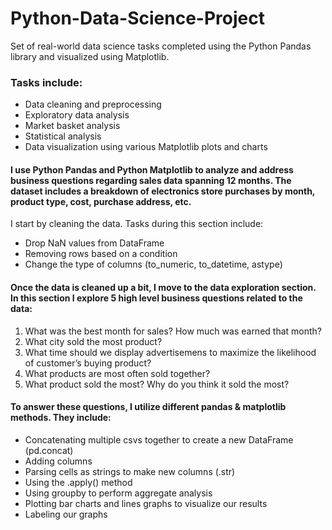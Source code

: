# Python-Data-Science-Project

Set of real-world data science tasks completed using the Python Pandas library and visualized using Matplotlib.


### Tasks include:

* Data cleaning and preprocessing
* Exploratory data analysis
* Market basket analysis
* Statistical analysis
* Data visualization using various Matplotlib plots and charts

#### I use Python Pandas and Python Matplotlib to analyze and address business questions regarding sales data spanning 12 months. The dataset includes a breakdown of electronics store purchases by month, product type, cost, purchase address, etc.

I start by cleaning the data. Tasks during this section include:

* Drop NaN values from DataFrame
* Removing rows based on a condition
* Change the type of columns (to_numeric, to_datetime, astype)

#### Once the data is cleaned up a bit, I move to the data exploration section. In this section I explore 5 high level business questions related to the data:

1. What was the best month for sales? How much was earned that month?
2. What city sold the most product?
3. What time should we display advertisemens to maximize the likelihood of customer’s buying product?
4. What products are most often sold together?
5. What product sold the most? Why do you think it sold the most?

#### To answer these questions, I utilize different pandas & matplotlib methods. They include:

* Concatenating multiple csvs together to create a new DataFrame (pd.concat)
* Adding columns
* Parsing cells as strings to make new columns (.str)
* Using the .apply() method
* Using groupby to perform aggregate analysis
* Plotting bar charts and lines graphs to visualize our results
* Labeling our graphs

